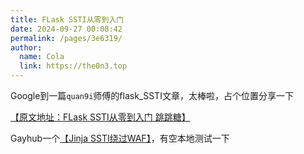 ```yaml
---
title: FLask SSTI从零到入门 
date: 2024-09-27 00:08:42
permalink: /pages/3e6319/
author: 
  name: Cola
  link: https://the0n3.top
---
```


Google到一篇`quan9i`师傅的flask_SSTI文章，太棒啦，占个位置分享一下

[【原文地址：FLask SSTI从零到入门 跳跳糖】](https://tttang.com/archive/1698/)

Gayhub一个[【Jinja SSTI绕过WAF】](https://github.com/Marven11/Fenjing)，有空本地测试一下